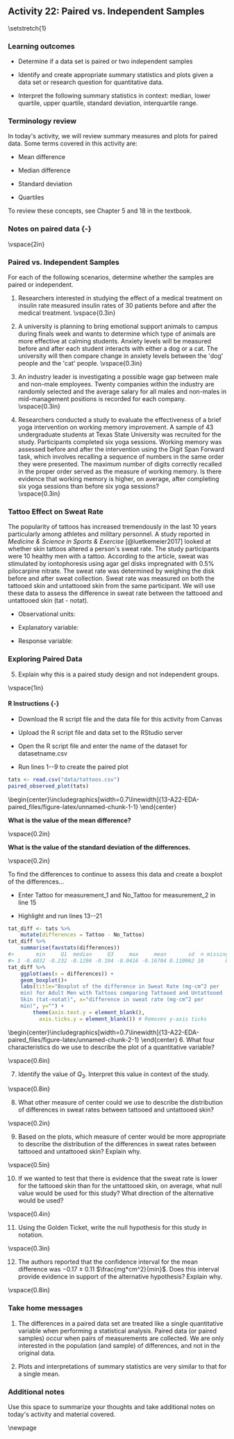 ## Activity 22:  Paired vs. Independent Samples

\setstretch{1}

### Learning outcomes

* Determine if a data set is paired or two independent samples

* Identify and create appropriate summary statistics and plots
  given a data set or research question for quantitative data.

* Interpret the following summary statistics in context:
  median, lower quartile, upper quartile, 
  standard deviation, interquartile range.

### Terminology review

In today's activity, we will review summary measures and plots for paired data.  Some terms covered in this activity are:

* Mean difference

* Median difference

* Standard deviation

* Quartiles

To review these concepts, see Chapter 5 and 18 in the textbook.

### Notes on paired data {-}

\vspace{2in}

### Paired vs. Independent Samples

For each of the following scenarios, determine whether the samples are paired or independent.

1. Researchers interested in studying the effect of a medical treatment on insulin rate measured insulin rates of 30 patients before and after the medical treatment.
\vspace{0.3in}

2.  A university is planning to bring emotional support animals to campus during finals week and wants to determine which type of animals are more effective at calming students.  Anxiety levels will be measured before and after each student interacts with either a dog or a cat.  The university will then compare change in anxiety levels between the 'dog' people and the 'cat' people.
\vspace{0.3in}

3.  An industry leader is investigating a possible wage gap between male and non-male employees.  Twenty companies within the industry are randomly selected and the average salary for all males and non-males in mid-management positions is recorded for each company.
\vspace{0.3in}

4. Researchers conducted a study to evaluate the effectiveness of a brief yoga intervention on working memory improvement. A sample of 43 undergraduate students at Texas State University was recruited for the study. Participants completed six yoga sessions. Working memory was assessed before and after the intervention using the Digit Span Forward task, which involves recalling a sequence of numbers in the same order they were presented. The maximum number of digits correctly recalled in the proper order served as the measure of working memory. Is there evidence that working memory is higher, on average, after completing six yoga sessions than before six yoga sessions?  
\vspace{0.3in}


### Tattoo Effect on Sweat Rate 

The popularity of tattoos has increased tremendously in the last 10 years particularly among athletes and military personnel. A study reported in *Medicine & Science in Sports & Exercise* [@luetkemeier2017] looked at whether skin tattoos altered a person's sweat rate.  The study participants were 10 healthy men with a tattoo.  According to the article, sweat was stimulated by iontophoresis using agar gel disks impregnated with 0.5% pilocarpine nitrate.  The sweat rate was determined by weighing the disk before and after sweat collection. Sweat rate was measured on both the tattooed skin and untattooed skin from the same participant.  We will use these data to assess the difference in sweat rate between the tattooed and untattooed skin (tat - notat).

* Observational units:

* Explanatory variable:

* Response variable:


### Exploring Paired Data

5. Explain why this is a paired study design and not independent groups.

\vspace{1in}

#### R Instructions {-}

* Download the R script file and the data file for this activity from Canvas

* Upload the R script file and data set to the RStudio server

* Open the R script file and enter the name of the dataset for datasetname.csv

* Run lines 1--9 to create the paired plot


``` r
tats <- read.csv("data/tattoos.csv")
paired_observed_plot(tats) 
```



\begin{center}\includegraphics[width=0.7\linewidth]{13-A22-EDA-paired_files/figure-latex/unnamed-chunk-1-1} \end{center}

**What is the value of the mean difference?**

\vspace{0.2in}

**What is the value of the standard deviation of the differences.**

\vspace{0.2in}

To find the differences to continue to assess this data and create a boxplot of the differences...

* Enter Tattoo for measurement_1 and No_Tattoo for measurement_2 in line 15

* Highlight and run lines 13--21


``` r
tat_diff <- tats %>% 
    mutate(differences = Tattoo - No_Tattoo) 
tat_diff %>% 
    summarise(favstats(differences))
#>       min     Q1  median     Q3     max     mean       sd  n missing
#> 1 -0.4032 -0.232 -0.1296 -0.104 -0.0416 -0.16704 0.110962 10       0
tat_diff %>% 
    ggplot(aes(x = differences)) +
    geom_boxplot()+
    labs(title="Boxplot of the difference in Sweat Rate (mg·cm^2 per
    min) for Adult Men with Tattoos comparing Tattooed and Untattooed 
    Skin (tat-notat)", x="difference in sweat rate (mg·cm^2 per
    min)", y="") +
        theme(axis.text.y = element_blank(), 
          axis.ticks.y = element_blank()) # Removes y-axis ticks

```



\begin{center}\includegraphics[width=0.7\linewidth]{13-A22-EDA-paired_files/figure-latex/unnamed-chunk-2-1} \end{center}
6. What four characteristics do we use to describe the plot of a quantitative variable?

\vspace{0.6in}


7. Identify the value of $Q_3$.  Interpret this value in context of the study.

\vspace{0.8in}


8. What other measure of center could we use to describe the distribution of differences in sweat rates between tattooed and untattooed skin?  

\vspace{0.2in}

9. Based on the plots, which measure of center would be more appropriate to describe the distribution of the differences in sweat rates between tattooed and untattooed skin?  Explain why.

\vspace{0.5in}

10. If we wanted to test that there is evidence that the sweat rate is lower for the tattooed skin than for the untattooed skin, on average, what null value would be used for this study?  What direction of the alternative would be used?

\vspace{0.4in}

11. Using the Golden Ticket, write the null hypothesis for this study in notation.

\vspace{0.3in}

12. The authors reported that the confidence interval for the mean difference was −0.17 ± 0.11 $\frac{mg*cm^2}{min}$.  Does this interval provide evidence in support of the alternative hypothesis? Explain why.

\vspace{0.8in}

### Take home messages

1.	The differences in a paired data set are treated like a single quantitative variable when performing a statistical analysis.  Paired data (or paired samples) occur when pairs of measurements are collected. We are only interested in the population (and sample) of differences, and not in the original data. 

2.  Plots and interpretations of summary statistics are very similar to that for a single mean. 

### Additional notes

Use this space to summarize your thoughts and take additional notes on today's activity and material covered.

\newpage
